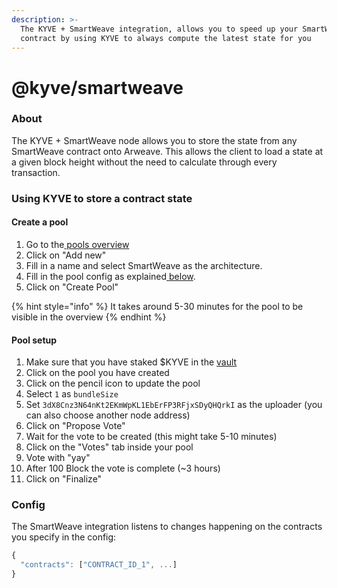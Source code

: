 ```yaml
---
description: >-
  The KYVE + SmartWeave integration, allows you to speed up your SmartWeave
  contract by using KYVE to always compute the latest state for you
---
```


# @kyve/smartweave

### About

The KYVE + SmartWeave node allows you to store the state from any SmartWeave contract onto Arweave. This allows the client to load a state at a given block height without the need to calculate through every transaction.

### Using KYVE to store a contract state

#### Create a pool

1. Go to the[ pools overview](https://kyve.network/gov/pools)  
2. Click on "Add new"  
3. Fill in a name and select SmartWeave as the architecture.  
4. Fill in the pool config as explained[ below](../kyve-smartweave/overview.md#config).  
5. Click on "Create Pool"

{% hint style="info" %}
It takes around 5-30 minutes for the pool to be visible in the overview
{% endhint %}

#### Pool setup

1. Make sure that you have staked $KYVE in the [vault](https://kyve.network/gov/vault)
2. Click on the pool you have created
3. Click on the pencil icon to update the pool
4. Select `1` as `bundleSize`
5. Set `3dX8Cnz3N64nKt2EKmWpKL1EbErFP3RFjxSDyQHQrkI` as the uploader \(you can also choose another node address\)
6. Click on "Propose Vote"
7. Wait for the vote to be created \(this might take 5-10 minutes\)
8. Click on the "Votes" tab inside your pool
9. Vote with "yay"
10. After 100 Block the vote is complete \(~3 hours\)
11. Click on "Finalize" 

### Config

The SmartWeave integration listens to changes happening on the contracts you specify in the config:

```javascript
{
  "contracts": ["CONTRACT_ID_1", ...]
}
```

